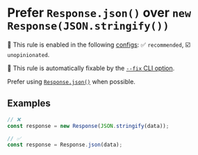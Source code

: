 # Prefer `Response.json()` over `new Response(JSON.stringify())`

💼 This rule is enabled in the following [configs](https://github.com/sindresorhus/eslint-plugin-unicorn#recommended-config): ✅ `recommended`, ☑️ `unopinionated`.

🔧 This rule is automatically fixable by the [`--fix` CLI option](https://eslint.org/docs/latest/user-guide/command-line-interface#--fix).

<!-- end auto-generated rule header -->
<!-- Do not manually modify this header. Run: `npm run fix:eslint-docs` -->

Prefer using [`Response.json()`](https://developer.mozilla.org/en-US/docs/Web/API/Response/json_static) when possible.

## Examples

```js
// ❌
const response = new Response(JSON.stringify(data));

// ✅
const response = Response.json(data);
```
